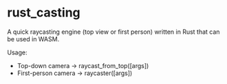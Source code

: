 # rust_casting
A quick raycasting engine (top view or first person) written in Rust that can be used in WASM.

Usage:
- Top-down camera -> raycast_from_top([args])
- First-person camera -> raycaster([args])